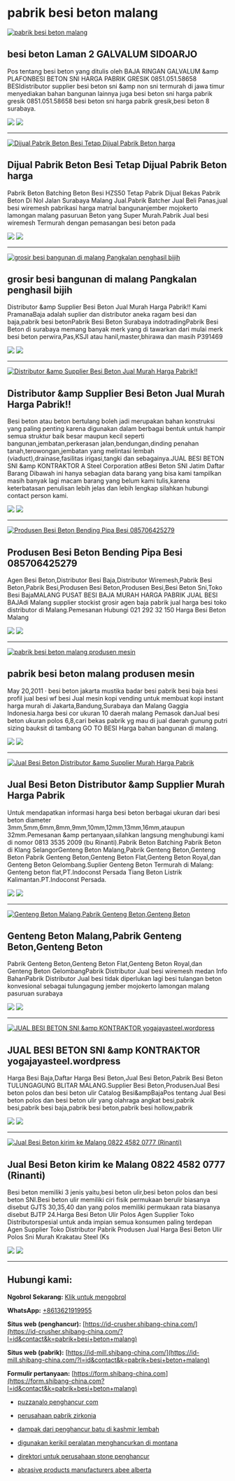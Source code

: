 # pabrik besi beton malang

<a href="https://swt.shibang-china.com/?l=id&img&k=pabrik+besi+beton+malang" target="_blank">![pabrik besi beton malang](http://static.shibang-china.com/all-800x300/210.jpg)</a>

## besi beton Laman 2 GALVALUM SIDOARJO
Pos tentang besi beton yang ditulis oleh BAJA RINGAN GALVALUM &amp PLAFONBESI BETON SNI HARGA PABRIK GRESIK 0851.051.58658 BESIdistributor supplier besi beton sni &amp non sni termurah di jawa timur menyediakan bahan bangunan lainnya juga besi beton sni harga pabrik gresik 0851.051.58658 besi beton sni harga pabrik gresik,besi beton 8 surabaya.


<a href="https://whatsapp.shibangsoft.com/WhatsApp.php" target="_blank" title="WhatsApp">![](http://static.shibang-china.com/icon/whatsapp.png)</a> <a href="https://swt.shibang-china.com/?l=id&icon&k=pabrik+besi+beton+malang" target="_blank">![](http://static.shibang-china.com/icon/chat-id.png)</a>

---

<a href="https://swt.shibang-china.com/?l=id&img&k=pabrik+besi+beton+malang" target="_blank">![Dijual Pabrik Beton Besi Tetap Dijual Pabrik Beton harga](http://static.shibang-china.com/all-800x300/1205.jpg)</a>

## Dijual Pabrik Beton Besi Tetap Dijual Pabrik Beton harga
Pabrik Beton Batching Beton Besi HZS50 Tetap Pabrik Dijual Bekas Pabrik Beton Di Nol Jalan Surabaya Malang Jual.Pabrik Batcher Jual Beli Panas,jual besi wiremesh pabrikasi harga matrial bangunanjember mojokerto lamongan malang pasuruan Beton yang Super Murah.Pabrik Jual besi wiremesh Termurah dengan pemasangan besi beton pada


<a href="https://whatsapp.shibangsoft.com/WhatsApp.php" target="_blank" title="WhatsApp">![](http://static.shibang-china.com/icon/whatsapp.png)</a> <a href="https://swt.shibang-china.com/?l=id&icon&k=pabrik+besi+beton+malang" target="_blank">![](http://static.shibang-china.com/icon/chat-id.png)</a>

---

<a href="https://swt.shibang-china.com/?l=id&img&k=pabrik+besi+beton+malang" target="_blank">![grosir besi bangunan di malang Pangkalan penghasil bijih](http://static.shibang-china.com/all-800x300/367.jpg)</a>

## grosir besi bangunan di malang Pangkalan penghasil bijih
Distributor &amp Supplier Besi Beton Jual Murah Harga Pabrik!! Kami PramanaBaja adalah suplier dan distributor aneka ragam besi dan baja,pabrik besi betonPabrik Besi Beton Surabaya indotradingPabrik Besi Beton di surabaya memang banyak merk yang di tawarkan dari mulai merk besi beton perwira,Pas,KSJI atau hanil,master,bhirawa dan masih P391469


<a href="https://whatsapp.shibangsoft.com/WhatsApp.php" target="_blank" title="WhatsApp">![](http://static.shibang-china.com/icon/whatsapp.png)</a> <a href="https://swt.shibang-china.com/?l=id&icon&k=pabrik+besi+beton+malang" target="_blank">![](http://static.shibang-china.com/icon/chat-id.png)</a>

---

<a href="https://swt.shibang-china.com/?l=id&img&k=pabrik+besi+beton+malang" target="_blank">![Distributor &amp Supplier Besi Beton Jual Murah Harga Pabrik!!](http://static.shibang-china.com/all-800x300/732.jpg)</a>

## Distributor &amp Supplier Besi Beton Jual Murah Harga Pabrik!!
Besi beton atau beton bertulang boleh jadi merupakan bahan konstruksi yang paling penting karena digunakan dalam berbagai bentuk untuk hampir semua struktur baik besar maupun kecil seperti bangunan,jembatan,perkerasan jalan,bendungan,dinding penahan tanah,terowongan,jembatan yang melintasi lembah (viaduct),drainase,fasilitas irigasi,tangki dan sebagainya.JUAL BESI BETON SNI &amp KONTRAKTOR A Steel Corporation atBesi Beton SNI Jatim Daftar Barang Dibawah ini hanya sebagian data barang yang bisa kami tampilkan masih banyak lagi macam barang yang belum kami tulis,karena keterbatasan penulisan lebih jelas dan lebih lengkap silahkan hubungi contact person kami.


<a href="https://whatsapp.shibangsoft.com/WhatsApp.php" target="_blank" title="WhatsApp">![](http://static.shibang-china.com/icon/whatsapp.png)</a> <a href="https://swt.shibang-china.com/?l=id&icon&k=pabrik+besi+beton+malang" target="_blank">![](http://static.shibang-china.com/icon/chat-id.png)</a>

---

<a href="https://swt.shibang-china.com/?l=id&img&k=pabrik+besi+beton+malang" target="_blank">![Produsen Besi Beton Bending Pipa Besi 085706425279](http://static.shibang-china.com/all-800x300/1048.jpg)</a>

## Produsen Besi Beton Bending Pipa Besi 085706425279
Agen Besi Beton,Distributor Besi Baja,Distributor Wiremesh,Pabrik Besi Beton,Pabrik Besi,Produsen Besi Beton,Produsen Besi,Besi Beton Sni,Toko Besi BajaMALANG PUSAT BESI BAJA MURAH HARGA PABRIK JUAL BESI BAJAdi Malang supplier stockist grosir agen baja pabrik jual harga besi toko distributor di Malang.Pemesanan Hubungi 021 292 32 150 Harga Besi Beton Malang


<a href="https://whatsapp.shibangsoft.com/WhatsApp.php" target="_blank" title="WhatsApp">![](http://static.shibang-china.com/icon/whatsapp.png)</a> <a href="https://swt.shibang-china.com/?l=id&icon&k=pabrik+besi+beton+malang" target="_blank">![](http://static.shibang-china.com/icon/chat-id.png)</a>

---

<a href="https://swt.shibang-china.com/?l=id&img&k=pabrik+besi+beton+malang" target="_blank">![pabrik besi beton malang produsen mesin](http://static.shibang-china.com/all-800x300/1331.jpg)</a>

## pabrik besi beton malang produsen mesin
May 20,2011 · besi beton jakarta mustika badar besi pabrik besi baja besi profil jual besi wf besi Jual mesin kopi vending untuk membuat kopi instant harga murah di Jakarta,Bandung,Surabaya dan Malang Gaggia Indonesia.harga besi cor ukuran 10 daerah malang Pemasok danJual besi beton ukuran polos 6,8,cari bekas pabrik yg mau di jual daerah gunung putri sizing bauksit di tambang GO TO BESI Harga bahan bangunan di malang.


<a href="https://whatsapp.shibangsoft.com/WhatsApp.php" target="_blank" title="WhatsApp">![](http://static.shibang-china.com/icon/whatsapp.png)</a> <a href="https://swt.shibang-china.com/?l=id&icon&k=pabrik+besi+beton+malang" target="_blank">![](http://static.shibang-china.com/icon/chat-id.png)</a>

---

<a href="https://swt.shibang-china.com/?l=id&img&k=pabrik+besi+beton+malang" target="_blank">![Jual Besi Beton Distributor &amp Supplier Murah Harga Pabrik](http://static.shibang-china.com/all-800x300/686.jpg)</a>

## Jual Besi Beton Distributor &amp Supplier Murah Harga Pabrik
Untuk mendapatkan informasi harga besi beton berbagai ukuran dari besi beton diameter 3mm,5mm,6mm,8mm,9mm,10mm,12mm,13mm,16mm,ataupun 32mm.Pemesanan &amp pertanyaan,silahkan langsung menghubungi kami di nomor 0813 3535 2009 (bu Rinanti).Pabrik Beton Batching Pabrik Beton di Klang SelangorGenteng Beton Malang,Pabrik Genteng Beton,Genteng Beton Pabrik Genteng Beton,Genteng Beton Flat,Genteng Beton Royal,dan Genteng Beton Gelombang.Suplier Genteng Beton Termurah di Malang: Genteng beton flat,PT.Indoconst Persada Tiang Beton Listrik Kalimantan.PT.Indoconst Persada.


<a href="https://whatsapp.shibangsoft.com/WhatsApp.php" target="_blank" title="WhatsApp">![](http://static.shibang-china.com/icon/whatsapp.png)</a> <a href="https://swt.shibang-china.com/?l=id&icon&k=pabrik+besi+beton+malang" target="_blank">![](http://static.shibang-china.com/icon/chat-id.png)</a>

---

<a href="https://swt.shibang-china.com/?l=id&img&k=pabrik+besi+beton+malang" target="_blank">![Genteng Beton Malang,Pabrik Genteng Beton,Genteng Beton](http://static.shibang-china.com/all-800x300/996.jpg)</a>

## Genteng Beton Malang,Pabrik Genteng Beton,Genteng Beton
Pabrik Genteng Beton,Genteng Beton Flat,Genteng Beton Royal,dan Genteng Beton GelombangPabrik Distributor Jual besi wiremesh medan Info BahanPabrik Distributor Jual besi tidak diperlukan lagi besi tulangan beton konvesional sebagai tulungagung jember mojokerto lamongan malang pasuruan surabaya


<a href="https://whatsapp.shibangsoft.com/WhatsApp.php" target="_blank" title="WhatsApp">![](http://static.shibang-china.com/icon/whatsapp.png)</a> <a href="https://swt.shibang-china.com/?l=id&icon&k=pabrik+besi+beton+malang" target="_blank">![](http://static.shibang-china.com/icon/chat-id.png)</a>

---

<a href="https://swt.shibang-china.com/?l=id&img&k=pabrik+besi+beton+malang" target="_blank">![JUAL BESI BETON SNI &amp KONTRAKTOR yogajayasteel.wordpress](http://static.shibang-china.com/all-800x300/1295.jpg)</a>

## JUAL BESI BETON SNI &amp KONTRAKTOR yogajayasteel.wordpress
Harga Besi Baja,Daftar Harga Besi Beton,Jual Besi Beton,Pabrik Besi Beton TULUNGAGUNG BLITAR MALANG.Supplier Besi Beton,ProdusenJual Besi beton polos dan besi beton ulir Catalog Besi&ampBajaPos tentang Jual Besi beton polos dan besi beton ulir yang olahraga angkat besi,pabrik besi,pabrik besi baja,pabrik besi beton,pabrik besi hollow,pabrik


<a href="https://whatsapp.shibangsoft.com/WhatsApp.php" target="_blank" title="WhatsApp">![](http://static.shibang-china.com/icon/whatsapp.png)</a> <a href="https://swt.shibang-china.com/?l=id&icon&k=pabrik+besi+beton+malang" target="_blank">![](http://static.shibang-china.com/icon/chat-id.png)</a>

---

<a href="https://swt.shibang-china.com/?l=id&img&k=pabrik+besi+beton+malang" target="_blank">![Jual Besi Beton kirim ke Malang 0822 4582 0777 (Rinanti)](http://static.shibang-china.com/all-800x300/763.jpg)</a>

## Jual Besi Beton kirim ke Malang 0822 4582 0777 (Rinanti)
Besi beton memiliki 3 jenis yaitu,besi beton ulir,besi beton polos dan besi beton SNI.Besi beton ulir memiliki ciri fisik permukaan berulir biasanya disebut GJTS 30,35,40 dan yang polos memiliki permukaan rata biasanya disebut BJTP 24.Harga Besi Beton Ulir Polos Agen Supplier Toko Distributorspesial untuk anda impian semua konsumen paling terdepan Agen Supplier Toko Distributor Pabrik Produsen Jual Harga Besi Beton Ulir Polos Sni Murah Krakatau Steel (Ks


<a href="https://whatsapp.shibangsoft.com/WhatsApp.php" target="_blank" title="WhatsApp">![](http://static.shibang-china.com/icon/whatsapp.png)</a> <a href="https://swt.shibang-china.com/?l=id&icon&k=pabrik+besi+beton+malang" target="_blank">![](http://static.shibang-china.com/icon/chat-id.png)</a>

---
## Hubungi kami:

**Ngobrol Sekarang:** [Klik untuk mengobrol](https://swt.shibang-china.com?l=id&contact&k=pabrik+besi+beton+malang)

**WhatsApp:**  [+8613621919955](https://whatsapp.shibangsoft.com/WhatsApp.php)

**Situs web (penghancur):** [https://id-crusher.shibang-china.com/](https://id-crusher.shibang-china.com/?l=id&contact&k=pabrik+besi+beton+malang)

**Situs web (pabrik):** [https://id-mill.shibang-china.com/](https://id-mill.shibang-china.com/?l=id&contact&k=pabrik+besi+beton+malang)

**Formulir pertanyaan:** [https://form.shibang-china.com](https://form.shibang-china.com?l=id&contact&k=pabrik+besi+beton+malang)

* [puzzanalo penghancur com](../33/puzzanalo%20penghancur%20com.md)

* [perusahaan pabrik zirkonia](../35/perusahaan%20pabrik%20zirkonia.md)

* [dampak dari penghancur batu di kashmir lembah](../39/dampak%20dari%20penghancur%20batu%20di%20kashmir%20lembah.md)

* [digunakan kerikil peralatan menghancurkan di montana](../33/digunakan%20kerikil%20peralatan%20menghancurkan%20di%20montana.md)

* [direktori untuk perusahaan stone penghancur](../35/direktori%20untuk%20perusahaan%20stone%20penghancur.md)

* [abrasive products manufacturers abee alberta](../32/abrasive%20products%20manufacturers%20abee%20alberta.md)